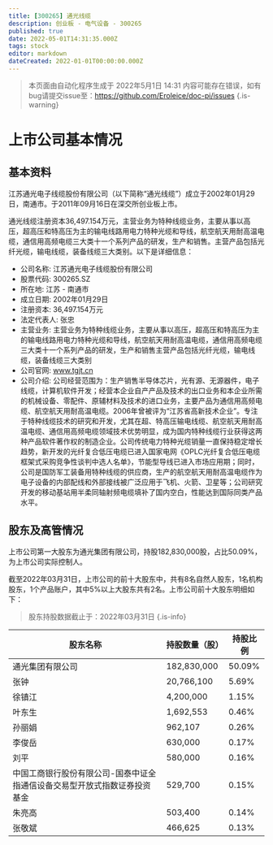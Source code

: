 ```yaml
---
title: [300265] 通光线缆
description: 创业板 - 电气设备 - 300265
published: true
date: 2022-05-01T14:31:35.000Z
tags: stock
editor: markdown
dateCreated: 2022-01-01T00:00:00.000Z
---
```


> 本页面由自动化程序生成于 2022年5月1日 14:31
> 内容可能存在错误，如有bug请提交issue至：https://github.com/Eroleice/doc-pi/issues
{.is-warning}

# 上市公司基本情况

## 基本资料

江苏通光电子线缆股份有限公司（以下简称“通光线缆”）成立于2002年01月29日，南通市。于2011年09月16日在深交所创业板上市。

通光线缆注册资本36,497.154万元，主营业务为特种线缆业务，主要从事以高压，超高压和特高压为主的输电线路用电力特种光缆和导线，航空航天用耐高温电缆，通信用高频电缆三大类十一个系列产品的研发，生产和销售。主营产品包括光纤光缆，输电线缆，装备线缆三大类别。以下是详细信息：

- 公司名称: 江苏通光电子线缆股份有限公司
- 股票代码: 300265.SZ
- 所在地: 江苏 - 南通市
- 成立日期: 2002年01月29日
- 注册资本: 36,497.154万元
- 法定代表人: 张忠
- 主营业务: 主营业务为特种线缆业务，主要从事以高压，超高压和特高压为主的输电线路用电力特种光缆和导线，航空航天用耐高温电缆，通信用高频电缆三大类十一个系列产品的研发，生产和销售主营产品包括光纤光缆，输电线缆，装备线缆三大类别
- 公司官网: www.tgjt.cn
- 公司介绍: 公司经营范围为：生产销售半导体芯片，光有源、无源器件，电子线缆，计算机软件开发；经营本企业自产产品及技术的出口业务和本企业所需的机械设备、零配件、原辅材料及技术的进口业务，主要产品为通信用高频电缆、航空航天用耐高温电缆。2006年曾被评为“江苏省高新技术企业”。专注于特种线缆技术的研究和开发，尤其在超、特高压输电线缆、航空航天用耐高温电缆、通信用高频电缆领域技术优势明显，成为国内特种线缆行业获得这两种产品软件著作权的制造企业。公司传统电力特种光缆销量一直保持稳定增长趋势，新开发的光纤复合低压电缆已进入国家电网《OPLC光纤复合低压电缆框架式采购竞争性谈判中选人名单》，节能型导线已进入市场应用期；同时，公司是国防军工装备用特种线缆的供应商，生产的航空航天用耐高温电缆作为电子设备的内部配线和外部接线被广泛应用于飞机、火箭、卫星等；公司研究开发的移动基站用半柔同轴射频电缆填补了国内空白，性能达到国际同类产品水平。


## 股东及高管情况

上市公司第一大股东为通光集团有限公司，持股182,830,000股，占比50.09%，为上市公司实际控制人。

截至2022年03月31日，上市公司的前十大股东中，共有8名自然人股东，1名机构股东，1个产品账户，其中5%以上大股东共有2名。上市公司前十大股东明细如下：

> 股东持股数据截止于：2022年03月31日
{.is-info}

| 股东名称 | 持股数量（股） | 持股比例 |
| --- | --- | --- |
| 通光集团有限公司 | 182,830,000 | 50.09% |
| 张钟 | 20,766,100 | 5.69% |
| 徐镇江 | 4,200,000 | 1.15% |
| 叶东生 | 1,692,553 | 0.46% |
| 孙丽娟 | 962,107 | 0.26% |
| 李俊岳 | 630,000 | 0.17% |
| 刘平 | 580,000 | 0.16% |
| 中国工商银行股份有限公司-国泰中证全指通信设备交易型开放式指数证券投资基金 | 529,700 | 0.15% |
| 朱亮高 | 503,400 | 0.14% |
| 张敬斌 | 466,625 | 0.13% |




